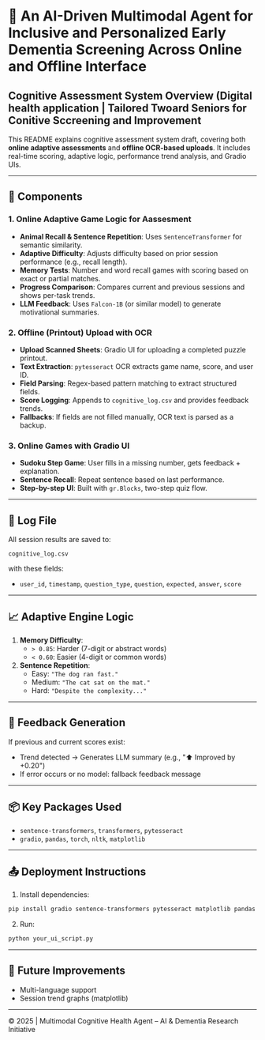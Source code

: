 # 🧠 An AI-Driven Multimodal Agent for Inclusive and Personalized Early Dementia Screening Across Online and Offline Interface

## Cognitive Assessment System Overview (Digital health application | Tailored Twoard Seniors for Conitive Sccreening and Improvement 

This README explains cognitive assessment system draft, covering both **online adaptive assessments** and **offline OCR-based uploads**. It includes real-time scoring, adaptive logic, performance trend analysis, and Gradio UIs.

---

## 🔧 Components

### 1. Online Adaptive Game Logic for Aassesment 
- **Animal Recall & Sentence Repetition**: Uses `SentenceTransformer` for semantic similarity.
- **Adaptive Difficulty**: Adjusts difficulty based on prior session performance (e.g., recall length).
- **Memory Tests**: Number and word recall games with scoring based on exact or partial matches.
- **Progress Comparison**: Compares current and previous sessions and shows per-task trends.
- **LLM Feedback**: Uses `Falcon-1B` (or similar model) to generate motivational summaries.

### 2. Offline (Printout) Upload with OCR
- **Upload Scanned Sheets**: Gradio UI for uploading a completed puzzle printout.
- **Text Extraction**: `pytesseract` OCR extracts game name, score, and user ID.
- **Field Parsing**: Regex-based pattern matching to extract structured fields.
- **Score Logging**: Appends to `cognitive_log.csv` and provides feedback trends.
- **Fallbacks**: If fields are not filled manually, OCR text is parsed as a backup.

### 3. Online Games with Gradio UI
- **Sudoku Step Game**: User fills in a missing number, gets feedback + explanation.
- **Sentence Recall**: Repeat sentence based on last performance.
- **Step-by-step UI**: Built with `gr.Blocks`, two-step quiz flow.



---

## 💾 Log File

All session results are saved to:
```
cognitive_log.csv
```
with these fields:
- `user_id`, `timestamp`, `question_type`, `question`, `expected`, `answer`, `score`

---

## 📈 Adaptive Engine Logic

1. **Memory Difficulty**:
   - `> 0.85`: Harder (7-digit or abstract words)
   - `< 0.60`: Easier (4-digit or common words)
2. **Sentence Repetition**:
   - Easy: `"The dog ran fast."`
   - Medium: `"The cat sat on the mat."`
   - Hard: `"Despite the complexity..."`

---

## 🧠 Feedback Generation

If previous and current scores exist:
- Trend detected → Generates LLM summary (e.g., "⬆️ Improved by +0.20")
- If error occurs or no model: fallback feedback message

---

## 📦 Key Packages Used

- `sentence-transformers`, `transformers`, `pytesseract`
- `gradio`, `pandas`, `torch`, `nltk`, `matplotlib`

---

## 📤 Deployment Instructions

1. Install dependencies:
```bash
pip install gradio sentence-transformers pytesseract matplotlib pandas torch transformers nltk
```
2. Run:
```bash
python your_ui_script.py
```

---

## 📍 Future Improvements

- Multi-language support
- Session trend graphs (matplotlib)


---

© 2025 | Multimodal Cognitive Health Agent – AI & Dementia Research Initiative
